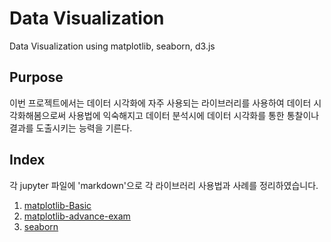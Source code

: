 # Data Visualization
Data Visualization using matplotlib, seaborn, d3.js

## Purpose
이번 프로젝트에서는 데이터 시각화에 자주 사용되는 라이브러리를 사용하여 데이터 시각화해봄으로써 사용법에 익숙해지고 데이터 분석시에 데이터 시각화를 통한 통찰이나 결과를 도출시키는 능력을 기른다.

## Index
각 jupyter 파일에 'markdown'으로 각 라이브러리 사용법과 사례를 정리하였습니다.

1. [matplotlib-Basic]()
2. [matplotlib-advance-exam]()
3. [seaborn]()

